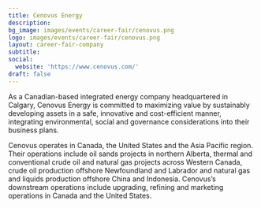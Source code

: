 ```yaml
---
title: Cenovus Energy
description: 
bg_image: images/events/career-fair/cenovus.png
logo: images/events/career-fair/cenovus.png
layout: career-fair-company
subtitle: 
social:
  website: 'https://www.cenovus.com/'
draft: false
---
```

As a Canadian-based integrated energy company headquartered in Calgary, Cenovus Energy is committed to maximizing value by sustainably developing assets in a safe, innovative and cost-efficient manner, integrating environmental, social and governance considerations into their business plans.
 
Cenovus operates in Canada, the United States and the Asia Pacific region. Their operations include oil sands projects in northern Alberta, thermal and conventional crude oil and natural gas projects across Western Canada, crude oil production offshore Newfoundland and Labrador and natural gas and liquids production offshore China and Indonesia. Cenovus’s downstream operations include upgrading, refining and marketing operations in Canada and the United States.